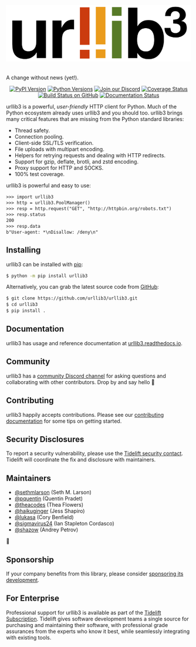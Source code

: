 <h1 align="center">

![urllib3](https://github.com/urllib3/urllib3/raw/main/docs/_static/banner_github.svg)

</h1>

A change without news (yet!).

<p align="center">
  <a href="https://pypi.org/project/urllib3"><img alt="PyPI Version" src="https://img.shields.io/pypi/v/urllib3.svg?maxAge=86400" /></a>
  <a href="https://pypi.org/project/urllib3"><img alt="Python Versions" src="https://img.shields.io/pypi/pyversions/urllib3.svg?maxAge=86400" /></a>
  <a href="https://discord.gg/urllib3"><img alt="Join our Discord" src="https://img.shields.io/discord/756342717725933608?color=%237289da&label=discord" /></a>
  <a href="https://github.com/urllib3/urllib3/actions?query=workflow%3ACI"><img alt="Coverage Status" src="https://img.shields.io/badge/coverage-100%25-success" /></a>
  <a href="https://github.com/urllib3/urllib3/actions?query=workflow%3ACI"><img alt="Build Status on GitHub" src="https://github.com/urllib3/urllib3/workflows/CI/badge.svg" /></a>
  <a href="https://urllib3.readthedocs.io"><img alt="Documentation Status" src="https://readthedocs.org/projects/urllib3/badge/?version=latest" /></a>
</p>

urllib3 is a powerful, *user-friendly* HTTP client for Python. Much of the
Python ecosystem already uses urllib3 and you should too.
urllib3 brings many critical features that are missing from the Python
standard libraries:

- Thread safety.
- Connection pooling.
- Client-side SSL/TLS verification.
- File uploads with multipart encoding.
- Helpers for retrying requests and dealing with HTTP redirects.
- Support for gzip, deflate, brotli, and zstd encoding.
- Proxy support for HTTP and SOCKS.
- 100% test coverage.

urllib3 is powerful and easy to use:

```python3
>>> import urllib3
>>> http = urllib3.PoolManager()
>>> resp = http.request("GET", "http://httpbin.org/robots.txt")
>>> resp.status
200
>>> resp.data
b"User-agent: *\nDisallow: /deny\n"
```

## Installing

urllib3 can be installed with [pip](https://pip.pypa.io):

```bash
$ python -m pip install urllib3
```

Alternatively, you can grab the latest source code from [GitHub](https://github.com/urllib3/urllib3):

```bash
$ git clone https://github.com/urllib3/urllib3.git
$ cd urllib3
$ pip install .
```


## Documentation

urllib3 has usage and reference documentation at [urllib3.readthedocs.io](https://urllib3.readthedocs.io).


## Community

urllib3 has a [community Discord channel](https://discord.gg/urllib3) for asking questions and
collaborating with other contributors. Drop by and say hello 👋


## Contributing

urllib3 happily accepts contributions. Please see our
[contributing documentation](https://urllib3.readthedocs.io/en/latest/contributing.html)
for some tips on getting started.


## Security Disclosures

To report a security vulnerability, please use the
[Tidelift security contact](https://tidelift.com/security).
Tidelift will coordinate the fix and disclosure with maintainers.


## Maintainers

- [@sethmlarson](https://github.com/sethmlarson) (Seth M. Larson)
- [@pquentin](https://github.com/pquentin) (Quentin Pradet)
- [@theacodes](https://github.com/theacodes) (Thea Flowers)
- [@haikuginger](https://github.com/haikuginger) (Jess Shapiro)
- [@lukasa](https://github.com/lukasa) (Cory Benfield)
- [@sigmavirus24](https://github.com/sigmavirus24) (Ian Stapleton Cordasco)
- [@shazow](https://github.com/shazow) (Andrey Petrov)

👋


## Sponsorship

If your company benefits from this library, please consider [sponsoring its
development](https://urllib3.readthedocs.io/en/latest/sponsors.html).


## For Enterprise

Professional support for urllib3 is available as part of the [Tidelift
Subscription][1].  Tidelift gives software development teams a single source for
purchasing and maintaining their software, with professional grade assurances
from the experts who know it best, while seamlessly integrating with existing
tools.

[1]: https://tidelift.com/subscription/pkg/pypi-urllib3?utm_source=pypi-urllib3&utm_medium=referral&utm_campaign=readme
